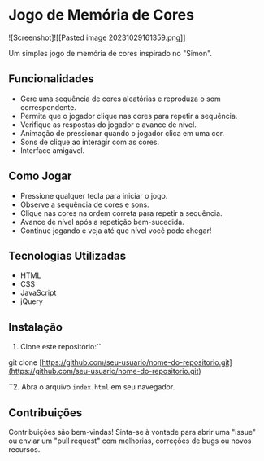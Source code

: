 # Jogo de Memória de Cores

![Screenshot]![[Pasted image 20231029161359.png]]

Um simples jogo de memória de cores inspirado no "Simon".

## Funcionalidades

- Gere uma sequência de cores aleatórias e reproduza o som correspondente.
- Permita que o jogador clique nas cores para repetir a sequência.
- Verifique as respostas do jogador e avance de nível.
- Animação de pressionar quando o jogador clica em uma cor.
- Sons de clique ao interagir com as cores.
- Interface amigável.

## Como Jogar

- Pressione qualquer tecla para iniciar o jogo.
- Observe a sequência de cores e sons.
- Clique nas cores na ordem correta para repetir a sequência.
- Avance de nível após a repetição bem-sucedida.
- Continue jogando e veja até que nível você pode chegar!

## Tecnologias Utilizadas

- HTML
- CSS
- JavaScript
- jQuery

## Instalação

1. Clone este repositório:``

git clone [https://github.com/seu-usuario/nome-do-repositorio.git](https://github.com/seu-usuario/nome-do-repositorio.git)


``2. Abra o arquivo `index.html` em seu navegador. 
## Contribuições 

Contribuições são bem-vindas! Sinta-se à vontade para abrir uma "issue" ou enviar um "pull request" com melhorias, correções de bugs ou novos recursos.  
